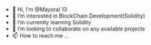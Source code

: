 - 👋 Hi, I’m @Mayoral 13
- 👀 I’m interested in BlockChain Development(Solidity)
- 🌱 I’m currently learning Solidity
- 💞️ I’m looking to collaborate on any available projects
- 📫 How to reach me ...

<!---
Mayoral13/Mayoral13 is a ✨ special ✨ repository because its `README.md` (this file) appears on your GitHub profile.
You can click the Preview link to take a look at your changes.
--->

